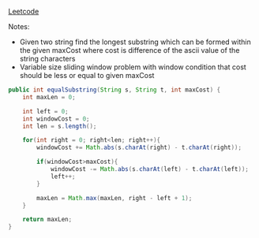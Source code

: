 
[Leetcode](https://leetcode.com/problems/get-equal-substrings-within-budget)

Notes: 
- Given two string find the longest substring which can be formed within the given maxCost where cost is difference of the ascii value of the string characters
- Variable size sliding window problem with window condition that cost should be less or equal to given maxCost

```java
public int equalSubstring(String s, String t, int maxCost) {
	int maxLen = 0;

	int left = 0; 
	int windowCost = 0;
	int len = s.length();

	for(int right = 0; right<len; right++){
		windowCost += Math.abs(s.charAt(right) - t.charAt(right));

		if(windowCost>maxCost){
			windowCost -= Math.abs(s.charAt(left) - t.charAt(left));
			left++;
		}

		maxLen = Math.max(maxLen, right - left + 1);
	}

	return maxLen;
}

```